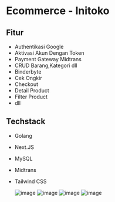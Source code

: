 # Ecommerce - Initoko

## Fitur 
- Authentikasi Google
- Aktivasi Akun Dengan Token
- Payment Gateway Midtrans
- CRUD Barang,Kategori dll
- Binderbyte
- Cek Ongkir
- Checkout
- Detail Product
- Filter Product
- dll

## Techstack
- Golang
- Next.JS
- MySQL
- Midtrans
- Tailwind CSS

  ![image](https://github.com/user-attachments/assets/2b23c3b2-fa09-493c-b84e-5eaa4153290b) ![image](https://github.com/user-attachments/assets/42cfde7f-5e3a-4712-bf3c-8b552bde3907)
![image](https://github.com/user-attachments/assets/69e53a0a-7cea-4756-b54e-58f128b7b4ad) ![image](https://github.com/user-attachments/assets/01c3aabb-400e-4dfb-91b4-a1c44001f57c)



